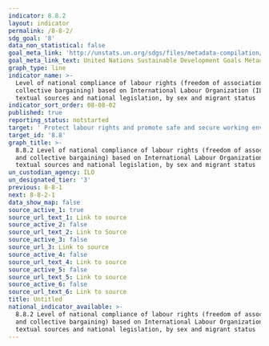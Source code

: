 ```yaml
---
indicator: 8.8.2
layout: indicator
permalink: /8-8-2/
sdg_goal: '8'
data_non_statistical: false
goal_meta_link: 'http://unstats.un.org/sdgs/files/metadata-compilation/Metadata-Goal-8.pdf'
goal_meta_link_text: United Nations Sustainable Development Goals Metadata (pdf 525kB)
graph_type: line
indicator_name: >-
  Level of national compliance of labour rights (freedom of association and
  collective bargaining) based on International Labour Organization (ILO)
  textual sources and national legislation, by sex and migrant status
indicator_sort_order: 08-08-02
published: true
reporting_status: notstarted
target: ' Protect labour rights and promote safe and secure working environments for all workers, including migrant workers, in particular women migrants, and those in precarious employment'
target_id: '8.8'
graph_title: >-
  8.8.2 Level of national compliance of labour rights (freedom of association
  and collective bargaining) based on International Labour Organization (ILO)
  textual sources and national legislation, by sex and migrant status
un_custodian_agency: ILO
un_designated_tier: '3'
previous: 8-8-1
next: 8-8-2-1
data_show_map: false
source_active_1: true
source_url_text_1: Link to source
source_active_2: false
source_url_text_2: Link to Source
source_active_3: false
source_url_3: Link to source
source_active_4: false
source_url_text_4: Link to source
source_active_5: false
source_url_text_5: Link to source
source_active_6: false
source_url_text_6: Link to source
title: Untitled
national_indicator_available: >-
  8.8.2 Level of national compliance of labour rights (freedom of association
  and collective bargaining) based on International Labour Organization (ILO)
  textual sources and national legislation, by sex and migrant status
---
```


